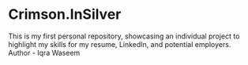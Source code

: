 # Crimson.InSilver
This is my first personal repository, showcasing an individual project to highlight my skills for my resume, LinkedIn, and potential employers.
<br>
Author - Iqra Waseem
